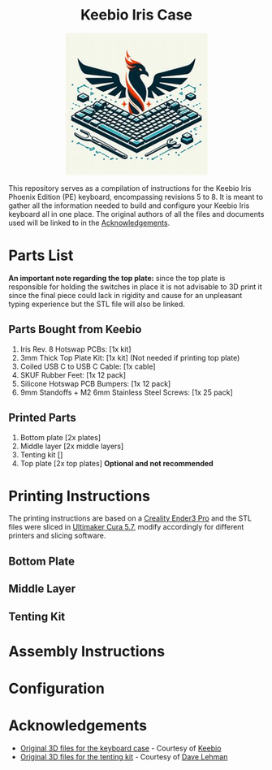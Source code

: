 <div align="center">

# Keebio Iris Case

<img alt="Keebio Iris Case Logo" height="280" src="/assets/keebio-iris-case-logo.jpg" />
</div>

This repository serves as a compilation of instructions for the Keebio Iris Phoenix Edition (PE) keyboard, encompassing revisions 5 to 8. It is meant to gather all the information needed to build and configure your Keebio Iris keyboard all in one place. The original authors of all the files and documents used will be linked to in the [Acknowledgements](#Acknowledgements).

# Parts List

**An important note regarding the top plate:** since the top plate is responsible for holding the switches in place it is not advisable to 3D print it since the final piece could lack in rigidity and cause for an unpleasant typing experience but the STL file will also be linked.

## Parts Bought from Keebio
1. Iris Rev. 8 Hotswap PCBs: [1x kit]
2. 3mm Thick Top Plate Kit: [1x kit] (Not needed if printing top plate)
3. Coiled USB C to USB C Cable: [1x cable]
4. SKUF Rubber Feet: [1x 12 pack]
5. Silicone Hotswap PCB Bumpers: [1x 12 pack]
6. 9mm Standoffs + M2 6mm Stainless Steel Screws: [1x 25 pack]

## Printed Parts
1. Bottom plate [2x plates]
2. Middle layer [2x middle layers]
3. Tenting kit []
4. Top plate [2x top plates] **Optional and not recommended**

# Printing Instructions

The printing instructions are based on a [Creality Ender3 Pro](https://www.creality.com/products/ender-3-pro-3d-printer) and the STL files were sliced in [Ultimaker Cura 5.7](https://ultimaker.com/software/ultimaker-cura/), modify accordingly for different printers and slicing software.

## Bottom Plate

## Middle Layer

## Tenting Kit

# Assembly Instructions

# Configuration

# Acknowledgements

- [Original 3D files for the keyboard case](https://github.com/keebio/iris-case) - Courtesy of [Keebio](https://keeb.io)
- [Original 3D files for the tenting kit](https://www.thingiverse.com/thing:5259983) - Courtesy of [Dave Lehman](https://www.thingiverse.com/davelehman)
